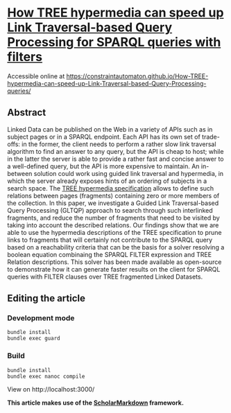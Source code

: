 # [How TREE hypermedia can speed up Link Traversal-based Query Processing for SPARQL queries with filters](https://constraintautomaton.github.io/How-TREE-hypermedia-can-speed-up-Link-Traversal-based-Query-Processing-queries/)

Accessible online at https://constraintautomaton.github.io/How-TREE-hypermedia-can-speed-up-Link-Traversal-based-Query-Processing-queries/

## Abstract
Linked Data can be published on the Web in a variety of APIs such as in subject pages or in a SPARQL endpoint.
Each API has its own set of trade-offs:
in the former, the client needs to perform a rather slow link traversal algorithm to find an answer to any query, but the 
API is cheap to host; while in the latter the server is able to provide a rather fast and concise answer to a 
well-defined query, but the API is more expensive to maintain. 
An in-between solution could work using guided link traversal and hypermedia, in which the server already exposes hints 
of an ordering of subjects in a search space.
The [TREE hypermedia specification](https://w3id.org/tree/specification) allows to define such relations between pages (fragments) containing zero or more members of the collection.
In this paper, we investigate a Guided Link Traversal-based Query Processing (GLTQP) approach to search through such 
interlinked fragments, and reduce the number of fragments that need to be visited by taking into account the described relations.
Our findings show that we are able to use the hypermedia descriptions of the TREE specification to prune links to 
fragments that will certainly not contribute to the SPARQL query based on a reachability criteria that can be
the basis for a solver resolving a boolean equation combinaing the SPARQL FILTER expression and TREE Relation descriptions.
This solver has been made available as open-source to demonstrate how it can generate faster results on the client for 
SPARQL queries with FILTER clauses over TREE fragmented Linked Datasets.

## Editing the article
### Development mode
```
bundle install
bundle exec guard
```

### Build
```
bundle install
bundle exec nanoc compile
```

View on http://localhost:3000/

**This article makes use of the [ScholarMarkdown](https://github.com/rubensworks/ScholarMarkdown/) framework.**
